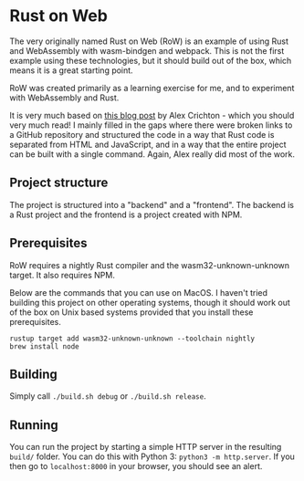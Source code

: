 # Rust on Web

The very originally named Rust on Web (RoW) is an example of using Rust and WebAssembly
with wasm-bindgen and webpack. This is not the first example using these technologies,
but it should build out of the box, which means it is a great starting point.

RoW was created primarily as a learning exercise for me, and to experiment
with WebAssembly and Rust.

It is very much based on [this blog post](https://hacks.mozilla.org/2018/04/javascript-to-rust-and-back-again-a-wasm-bindgen-tale/) by Alex Crichton - which you should very much read!
I mainly filled in the gaps where there were broken links to a GitHub repository and structured the code in a way that Rust code is separated
from HTML and JavaScript, and in a way that the entire project can be built
with a single command. Again, Alex really did most of the work.

## Project structure

The project is structured into a "backend" and a "frontend". The backend
is a Rust project and the frontend is a project created with NPM.

## Prerequisites

RoW requires a nightly Rust compiler and the wasm32-unknown-unknown target. It also requires NPM.

Below are the commands that you can use on MacOS. I haven't tried building this project on other operating systems, though it should work out of the box on Unix based systems provided that you install these prerequisites.

```
rustup target add wasm32-unknown-unknown --toolchain nightly
brew install node
```

## Building

Simply call `./build.sh debug` or `./build.sh release`.

## Running

You can run the project by starting a simple HTTP server in the resulting
`build/` folder. You can do this with Python 3: `python3 -m http.server`.
If you then go to `localhost:8000` in your browser, you should see an alert.
